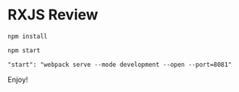 # RXJS Review
```
npm install
```
```
npm start
```
```
"start": "webpack serve --mode development --open --port=8081"
```
Enjoy!
